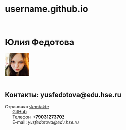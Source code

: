 # username.github.io
<html>
<head>
 <meta charset="utf-8">
 <title>Моя личная страничка</title>
 </head>
<left><h1>Юлия Федотова</h1></left>
<left><img alt="Это я" width="15%" src="me.jpg"></left>
<br/>
      <h2>Контакты: yusfedotova@edu.hse.ru</h2>
Страничка <a href=https://vk.com/id119563938/>vkontakte</a>
 <br/>
      <a href=https://github.com/username>GitHub</a>
 <br/>
      Телефон: <b>+79031273702</b>
<br/>
      E-mail: <i>yusfedotova@edu.hse.ru</i>
 </body>
  </html>
